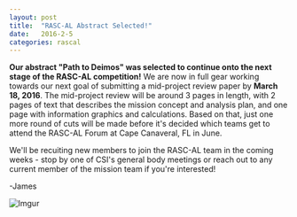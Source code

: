 ```yaml
---
layout: post
title:  "RASC-AL Abstract Selected!"
date:   2016-2-5
categories: rascal
---
```


**Our abstract "Path to Deimos" was selected to continue onto the next stage of the RASC-AL competition!** We are now in full gear working towards our next goal of submitting a mid-project review paper by **March 18, 2016**. The mid-project review will be around 3 pages in length, with 2 pages of text that describes the mission concept and analysis plan, and one page with information graphics and calculations. Based on that, just one more round of cuts will be made before it's decided which teams get to attend the RASC-AL Forum at Cape Canaveral, FL in June.

We'll be recuiting new members to join the RASC-AL team in the coming weeks - stop by one of CSI's general body meetings or reach out to any current member of the mission team if you're interested!

-James

![Imgur](http://i.imgur.com/imDW4HY.jpg)

